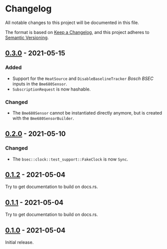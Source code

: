 # Changelog
All notable changes to this project will be documented in this file.

The format is based on [Keep a Changelog](https://keepachangelog.com/en/1.0.0/),
and this project adheres to [Semantic Versioning](https://semver.org/spec/v2.0.0.html).

## [0.3.0] - 2021-05-15

### Added

* Support for the `HeatSource` and `DisableBaselineTracker` *Bosch BSEC* inputs
  in the `Bme680Sensor`.
* `SubscriptionRequest` is now hashable.

### Changed

* The `Bme680Sensor` cannot be instantiated directly anymore, but is created
  with the `Bme680SensorBuilder`.


## [0.2.0] - 2021-05-10

### Changed

* The `bsec::clock::test_support::FakeClock` is now `Sync`.


## [0.1.2] - 2021-05-04

Try to get documentation to build on docs.rs.


## [0.1.1] - 2021-05-04

Try to get documentation to build on docs.rs.


## [0.1.0] - 2021-05-04

Initial release.


[Unreleased]: https://github.com/jgosmann/bsec/compare/v0.3.0...HEAD
[0.3.0]: https://github.com/jgosmann/bsec/compare/v0.3.0...v0.3.0
[0.2.0]: https://github.com/jgosmann/bsec/compare/v0.1.2...v0.2.0
[0.1.2]: https://github.com/jgosmann/bsec/compare/v0.1.1...v0.1.2
[0.1.1]: https://github.com/jgosmann/bsec/compare/v0.1.0...v0.1.1
[0.1.0]: https://github.com/jgosmann/bsec/releases/tag/v0.1.0
